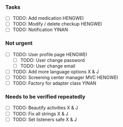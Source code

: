 ### Tasks
 - [ ] TODO: Add medication HENGWEI
 - [ ] TODO: Modify / delete checkup HENGWEI
 - [ ] TODO: Notification YINAN

### Not urgent
 - [ ] TODO: User profile page HENGWEI
    - [ ] TODO: User change password
    - [ ] TODO: User change email
 - [ ] TODO: Add more language options X & J
 - [ ] TODO: Screening center manager MVC HENGWEI
 - [ ] TODO: Factory for adapter class YINAN

### Needs to be verified repeatedly
 - [ ] TODO: Beautify activities X & J
 - [ ] TODO: Fix all strings X & J
 - [ ] TODO: Set listeners safe X & J
